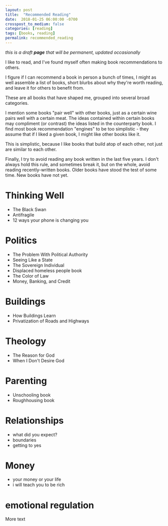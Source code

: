 ```yaml
---
layout: post
title:  "Recommended Reading"
date:  2018-01-25 06:00:00 -0700
crosspost_to_medium: false
categories: [reading]
tags: [books, reading]
permalink: recommended_reading
---
```

_this is a draft **page** that will be permanent, updated occasionally_

I like to read, and I've found myself often making book recommendations to others.

I figure if I can recommend a book in person a bunch of times, I might as well assemble a list of books, short blurbs about why they're worth reading, and leave it for others to benefit from.

These are all books that have shaped me, grouped into several broad categories.

I mention some books "pair well" with other books, just as a certain wine pairs well with a certain meat. The ideas contained within certain books may compliment (or contrast) the ideas listed in the counterparty book. I find most book recommendation "engines" to be too simplistic - they assume that if I liked a given book, I might like other books like it.

This is simplistic, because I like books that build atop of each other, not just are similar to each other.

Finally, I try to avoid reading any book written in the last five years. I don't always hold this rule, and sometimes break it, but on the whole, avoid reading recently-written books. Older books have stood the test of some time. New books have not yet.

<!--more-->

# Thinking Well

- The Black Swan
- Antifragile
- 12 ways your phone is changing you

# Politics

- The Problem With Political Authority
- Seeing Like a State
- The Sovereign Individual
- Displaced homeless people book
- The Color of Law
- Money, Banking, and Credit

# Buildings

- How Buildings Learn
- Privatization of Roads and Highways

# Theology

- The Reason for God
- When I Don't Desire God


# Parenting

- Unschooling book
- Roughhousing book

# Relationships
- what did you expect?
- boundaries
- getting to yes

# Money

- your money or your life
- i will teach you to be rich

# emotional regulation


More text
